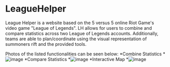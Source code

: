 # LeagueHelper

League Helper is a website based on the 5 versus 5 online Riot Game's video game "League of Legends". LH allows for users to combine and compare statistics across two League of Legends accounts. Additionally, teams are able to plan/coordinate using the visual representation of summoners rift and the provided tools.

Photos of the listed functionalities can be seen below:
*Combine Statistics
  *![image](https://user-images.githubusercontent.com/65799937/140094459-8a0c6366-a129-4057-9c7e-c13e48ec741b.png)
*Compare Statistics
  *![image](https://user-images.githubusercontent.com/65799937/140094498-483ef6ec-6725-4982-ac90-6e1bc1f8688a.png)
*Interactive Map
  *![image](https://user-images.githubusercontent.com/65799937/140094380-647a9e44-feaf-435e-9eab-5c4f3359bca7.png)
